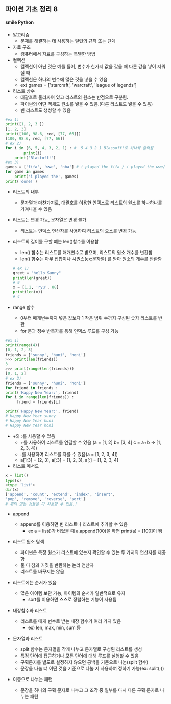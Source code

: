 ## 파이썬 기초 정리 8


#### smile Python

- 알고리즘
  - 문제를 해결하는 데 사용하는 일련의 규칙 또는 단계
- 자료 구조
  - 컴퓨터에서 자료를 구성하는 특별한 방법
- 컬렉션
  - 컬렉션이 아닌 것은 예를 들어, 변수가 한가지 값을 갖을 때 다른 값을 넣어 지워질 때
  - 컬렉션은 하나의 변수에 많은 것을 넣을 수 있음
  - ex) games = ['starcraft', 'warcraft', 'league of legends']
- 리스트 상수
  - 대괄호로 둘러싸여 있고 리스트의 원소는 반점으로 구분됨.
  - 파이썬의 어떤 객체도 원소를 넣을 수 있음.(다른 리스트도 넣을 수 있음)
  - 빈 리스트도 생성할 수 있음

```python
#ex 1)
print([1, 2, 3 ])
[1, 2, 3]
print([100, 98.6, red, [77, 66]])
[100, 98.6, red, [77, 66]]
# ex 2)
for i in [6, 5, 4, 3, 2, 1] : #  5 4 3 2 1 Blassoff!로 하나씩 출력됨
    	print(i)
    print('Blastoff!')
#ex 3)
games = ['fifa', 'wwe', 'nba'] # i played the fifa / i played the wwe/ i played the nba/done! 으로 출력됨
for game in games
	print('i played the', games)
print('done!')


```

- 리스트의 내부

  - 문자열과 마찬가지로, 대괄호를 이용한 인덱스로 리스트의 원소를 하나하나를 가져나올 수 있음

- 리스트는 변경 가능, 문자열은 변경 불가

  - 리스트는 인덱스 연산자를 사용하여 리스트의 요소를 변경 가능

- 리스트의 길이를 구할 떄는 len()함수를 이용함

  - len() 함수는 리스트를 매개변수로 받으며, 리스트의 원소 개수를 변환함
  - len() 함수는 아무 집합이나 시퀀스(ex:문자열) 를 받아 원소의 개수를 반환함

  ```python
  # ex 1)
  greet = "hello Sunny"
  print(len(greet))
  # 9
  x = [1,2, 'ryu', 88]
  print(len(x))
  # 4
  ```

- range 함수

  - 0부터 매개변수까지 넣은 값보다 1 작은 범위 수까지 구성된 숫자 리스트를 반환
  - for 문과 정수 반복자를 통해 인덱스 루프를 구성 가능

```python
#ex 1)
print(range(4))
[0, 1, 2, 3]
friends = ['sunny', 'huni', 'honi']
>>> print(len(friends))
3
>>> print(range(len(friends)))
[0, 1, 2]
# ex 2)
friends = ['sunny', 'huni', 'honi']
for friend in friends :
print('Happy New Year:', friend)
for i in range(len(friends)) :
     friend = friends[i]

print('Happy New Year:', friend)
# Happy New Year sunny
# Happy New Year huni
# Happy New Year honi
```

- +와 :를 사용할 수 있음
  - +를 사용하여 리스트를 연결할 수 있음 (a = [1, 2] b= [3, 4] c = a+b => [1, 2, 3, 4])
  -  :를  사용하여 리스트를 자를 수 있음(a = [1, 2, 3, 4])
    - a[1:3] = [2, 3], a[:3] = [1, 2, 3], a[:] = [1, 2, 3, 4]
- 리스트 메서드

```python
x = list()
type(x)
<type 'list'>
dir(x)
['append', 'count', 'extend', 'index', 'insert',
'pop', 'remove', 'reverse', 'sort']
# 위의 있는 것들을 다 사용할 수 있음.!
```

- append
  - append를 이용하면 빈 리스트나 리스트에 추가할 수 있음
    - ex a = list()가 비었을 때 a.append(100)을 하면 print(a) = [100]이 됌
- 리스트 원소 탐색
  - 파이썬은 특정 원소가 리스트에 있는지 확인할 수 있는 두 가지의 연산자를 제공함
  - 둘 다 참과 거짓을 반환하는 논리 연산자
  - 리스트를 바꾸지는 않음
- 리스트에는 순서가 있음
  - 많은 아이템 보관 가능, 아이템의 순서가 일반적으로 유지
    - sort를 이용하면 스스로 정렬하는 기능이 사용됨

- 내장함수와 리스트
  - 리스트를 매개 변수로 받는 내장 함수가 여러 가지 있음
    - ex) len, max, min, sum 등
- 문자열과 리스트
  - split 함수는 문자열을 작게 나누고 문자열로 구성된 리스트를 생성
  - 특정 단어에 접근하거나 모든 단어에 대해 루프를 실행할 수 있음
  - 구획문자를 별도로 설정하지 않으면 공백을 기준으로 나눔(split 함수)
  - 문장을 나눌 떄 어떤 것을 기준으로 나눌 지 사용하여 정하기 가능(ex: split(;))
- 이중으로 나누는 패턴
  - 문장을 하나의 구획 문자로 나누고 그 조각 중 일부를 다시 다른 구획 문자로 나누는 패턴
